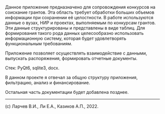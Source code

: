 Данное приложение предназначено для сопровождения конкурсов на соискание грантов. Эта область требует обработки больших объемов информации при сохранении её целостности. В работе используются данные о вузах, НИР и проектах, выполняемым по конкурсам грантов. Эти данные структурированы и представлены в виде таблиц. Для формирования такого рода данных целесообразно использовать информационную систему, которая будет удовлетворять функциональным требованиям.

Приложение позволяет осуществлять взаимодействие с данными, выпускать распоряжения, формировать отчетные документы.

Стек: PyQt6, sqlite3, docx.

В данном проекте я отвечал за общую структуру приложения, фильтрацию, анализ и финансирование.

Остальная часть документации будет добавлена позднее.

---

(c) Ларчев В.И., Ли Е.А., Казиков А.П., 2022.

